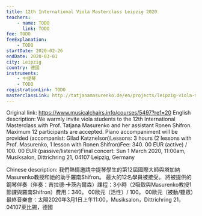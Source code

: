 ```yaml
---
title: 12th International Viola Masterclass Leipzig 2020
teachers:
	- name: TODO
	  link: TODO
fee: TODO
feeExplanation: 
	- TODO
startDate: 2020-02-26
endDate: 2020-03-01
city: Leipzig
country: 德國
instruments:
	- 中提琴
	- TODO
registrationLink: TODO
masterclassLink: http://tatjanamasurenko.de/en/projects/leipzig-viola-masterclass/
---
```

Original link: https://www.musicalchairs.info/courses/5497?ref=20
English description:
We warmly invite viola students to the 12th International Masterclass with Prof.
 Tatjana Masurenko and her assistant Ronen Shifron.
Maximum 12 participants are accepted.
Piano accompaniment will be provided (accompanist: Gilad Katznelson)Lessons: 3 hours (2 lessons with Prof.
 Masurenko, 1 lesson with Ronen Shifron)Fee: 340.
00 EUR (active) / 100.
00 EUR (passive/listener)Final concert: Sun 1 March 2020, 11:00am, Musiksalon, Dittrichring 21, 04107 Leipzig, Germany

Chinese description:
我們熱情邀請中提琴學生的第12屆國際大師與塔加納Masurenko教授和她的助手羅南Shifron。
最大的12名學員被接受。
將被提供的鋼琴伴奏（伴奏：吉拉德·卡茨內爾森）課程：3小時（2吸取與Masurenko教授1節課與羅南Shifron）費用：340。
00歐元（活性）/ 100。
00歐元（被動/聽眾）最終音樂會：太陽2020年3月1日上午11:00，Musiksalon，Dittrichring 21，04107萊比錫，德國
